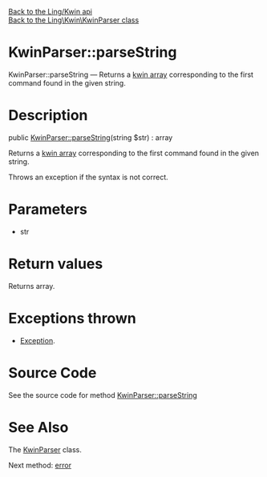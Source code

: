 [Back to the Ling/Kwin api](https://github.com/lingtalfi/Kwin/blob/master/doc/api/Ling/Kwin.md)<br>
[Back to the Ling\Kwin\KwinParser class](https://github.com/lingtalfi/Kwin/blob/master/doc/api/Ling/Kwin/KwinParser.md)


KwinParser::parseString
================



KwinParser::parseString — Returns a [kwin array](https://github.com/lingtalfi/TheBar/blob/master/discussions/kwin-notation.md#kwin-array) corresponding to the first command found in the given string.




Description
================


public [KwinParser::parseString](https://github.com/lingtalfi/Kwin/blob/master/doc/api/Ling/Kwin/KwinParser/parseString.md)(string $str) : array




Returns a [kwin array](https://github.com/lingtalfi/TheBar/blob/master/discussions/kwin-notation.md#kwin-array) corresponding to the first command found in the given string.

Throws an exception if the syntax is not correct.




Parameters
================


- str

    


Return values
================

Returns array.


Exceptions thrown
================

- [Exception](http://php.net/manual/en/class.exception.php).&nbsp;







Source Code
===========
See the source code for method [KwinParser::parseString](https://github.com/lingtalfi/Kwin/blob/master/KwinParser.php#L31-L162)


See Also
================

The [KwinParser](https://github.com/lingtalfi/Kwin/blob/master/doc/api/Ling/Kwin/KwinParser.md) class.

Next method: [error](https://github.com/lingtalfi/Kwin/blob/master/doc/api/Ling/Kwin/KwinParser/error.md)<br>

